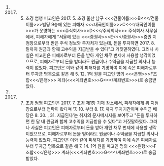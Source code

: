 1. 2017. 5. 초경 범행
피고인은 2017. 5. 초경 울산 남구 <<<건물이름>>>B<<</건물이름>>>빌딩 9층에 있는 피해자 <<<내국인이름>>>C<<</내국인이름>>>가 운영하는 <<<주식회사>>>D<<</주식회사>>> 주식회사 사무실에서, 피해자에게 "서울에 있는 <<<증권사>>>E<<</증권사>>>증권 지점장으로부터 받은 주식 정보와 투자처가 있는데, 돈을 투자하면 2017. 8. 말까지 원금과 함께 고수익을 지급받을 수 있다"고 거짓말하였다.
그러나 사실은 피고인은 피해자로부터 돈을 받아 개인 채무 변제에 사용할 생각이었으므로, 피해자로부터 돈을 받더라도 원금이나 수익금을 지급할 의사나 능력이 없었다. 피고인은 이와 같이 피해자를 기망하여 이에 속은 피해자로부터 투자금 명목으로 같은 해 5. 12. 1억 원을 피고인 명의 <<<은행>>>F조합<<</은행>>> 계좌(<<<계좌번호>>>G<<</계좌번호>>>)로 송금받았다.
2. 2017. 7. 초경 범행
피고인은 2017. 7. 초경 제1항 기재 장소에서, 피해자에게 위 지점장으로부터 연락이 왔다며 '7. 10. 부터 8. 17. 까지 투자기간이며 수익금 배당은 8. 30. , 31. 지급된다'는 취지의 문자메시지를 보여주고 "돈을 투자하면 한 달 내 원금과 함께 고수익을 지급받을 수 있다"고 거짓말하였다.
그러나 사실은 피고인은 피해자로부터 돈을 받아 개인 채무 변제에 사용할 생각이었으므로, 피해자로부터 돈을 받더라도 원금이나 수익금을 지급할 의사나 능력이 없었다. 피고인은 이와 같이 피해자를 기망하여 이에 속은 피해자로부터 투자금 명목으로 같은 해 7. 14. 1억 원을 피고인 명의 <<<은행>>>F조합<<</은행>>> 계좌(<<<계좌번호>>>G<<</계좌번호>>>)로 송금받았다.